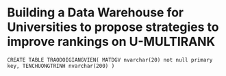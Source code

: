 # Building a Data Warehouse for Universities to propose strategies to improve rankings on U-MULTIRANK
`CREATE TABLE TRAODOIGIANGVIEN(
MATDGV nvarchar(20) not null primary key,
TENCHUONGTRINH nvarchar(200)
)`

